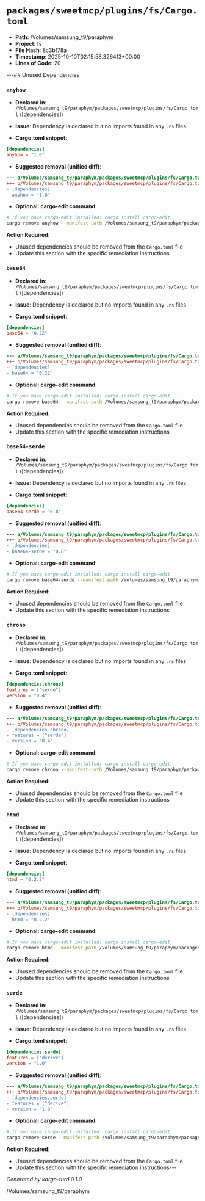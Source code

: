 # `packages/sweetmcp/plugins/fs/Cargo.toml`

- **Path**: /Volumes/samsung_t9/paraphym
- **Project**: fs
- **File Hash**: 8c3bf78a  
- **Timestamp**: 2025-10-10T02:15:58.326413+00:00  
- **Lines of Code**: 20

---## Unused Dependencies
### `anyhow`

- **Declared in**: `/Volumes/samsung_t9/paraphym/packages/sweetmcp/plugins/fs/Cargo.toml` ([dependencies])
- **Issue**: Dependency is declared but no imports found in any `.rs` files

- **Cargo.toml snippet**:
```toml
[dependencies]
anyhow = "1.0"
```

- **Suggested removal (unified diff)**:
```diff
--- a/Volumes/samsung_t9/paraphym/packages/sweetmcp/plugins/fs/Cargo.toml
+++ b/Volumes/samsung_t9/paraphym/packages/sweetmcp/plugins/fs/Cargo.toml
- [dependencies]
- anyhow = "1.0"
```

- **Optional: cargo-edit command**:
```bash
# If you have cargo-edit installed: cargo install cargo-edit
cargo remove anyhow --manifest-path /Volumes/samsung_t9/paraphym/packages/sweetmcp/plugins/fs/Cargo.toml
```

**Action Required**:
- Unused dependencies should be removed from the `Cargo.toml` file
- Update this section with the specific remediation instructions
### `base64`

- **Declared in**: `/Volumes/samsung_t9/paraphym/packages/sweetmcp/plugins/fs/Cargo.toml` ([dependencies])
- **Issue**: Dependency is declared but no imports found in any `.rs` files

- **Cargo.toml snippet**:
```toml
[dependencies]
base64 = "0.22"
```

- **Suggested removal (unified diff)**:
```diff
--- a/Volumes/samsung_t9/paraphym/packages/sweetmcp/plugins/fs/Cargo.toml
+++ b/Volumes/samsung_t9/paraphym/packages/sweetmcp/plugins/fs/Cargo.toml
- [dependencies]
- base64 = "0.22"
```

- **Optional: cargo-edit command**:
```bash
# If you have cargo-edit installed: cargo install cargo-edit
cargo remove base64 --manifest-path /Volumes/samsung_t9/paraphym/packages/sweetmcp/plugins/fs/Cargo.toml
```

**Action Required**:
- Unused dependencies should be removed from the `Cargo.toml` file
- Update this section with the specific remediation instructions
### `base64-serde`

- **Declared in**: `/Volumes/samsung_t9/paraphym/packages/sweetmcp/plugins/fs/Cargo.toml` ([dependencies])
- **Issue**: Dependency is declared but no imports found in any `.rs` files

- **Cargo.toml snippet**:
```toml
[dependencies]
base64-serde = "0.8"
```

- **Suggested removal (unified diff)**:
```diff
--- a/Volumes/samsung_t9/paraphym/packages/sweetmcp/plugins/fs/Cargo.toml
+++ b/Volumes/samsung_t9/paraphym/packages/sweetmcp/plugins/fs/Cargo.toml
- [dependencies]
- base64-serde = "0.8"
```

- **Optional: cargo-edit command**:
```bash
# If you have cargo-edit installed: cargo install cargo-edit
cargo remove base64-serde --manifest-path /Volumes/samsung_t9/paraphym/packages/sweetmcp/plugins/fs/Cargo.toml
```

**Action Required**:
- Unused dependencies should be removed from the `Cargo.toml` file
- Update this section with the specific remediation instructions
### `chrono`

- **Declared in**: `/Volumes/samsung_t9/paraphym/packages/sweetmcp/plugins/fs/Cargo.toml` ([dependencies])
- **Issue**: Dependency is declared but no imports found in any `.rs` files

- **Cargo.toml snippet**:
```toml
[dependencies.chrono]
features = ["serde"]
version = "0.4"
```

- **Suggested removal (unified diff)**:
```diff
--- a/Volumes/samsung_t9/paraphym/packages/sweetmcp/plugins/fs/Cargo.toml
+++ b/Volumes/samsung_t9/paraphym/packages/sweetmcp/plugins/fs/Cargo.toml
- [dependencies.chrono]
- features = ["serde"]
- version = "0.4"
```

- **Optional: cargo-edit command**:
```bash
# If you have cargo-edit installed: cargo install cargo-edit
cargo remove chrono --manifest-path /Volumes/samsung_t9/paraphym/packages/sweetmcp/plugins/fs/Cargo.toml
```

**Action Required**:
- Unused dependencies should be removed from the `Cargo.toml` file
- Update this section with the specific remediation instructions
### `htmd`

- **Declared in**: `/Volumes/samsung_t9/paraphym/packages/sweetmcp/plugins/fs/Cargo.toml` ([dependencies])
- **Issue**: Dependency is declared but no imports found in any `.rs` files

- **Cargo.toml snippet**:
```toml
[dependencies]
htmd = "0.2.2"
```

- **Suggested removal (unified diff)**:
```diff
--- a/Volumes/samsung_t9/paraphym/packages/sweetmcp/plugins/fs/Cargo.toml
+++ b/Volumes/samsung_t9/paraphym/packages/sweetmcp/plugins/fs/Cargo.toml
- [dependencies]
- htmd = "0.2.2"
```

- **Optional: cargo-edit command**:
```bash
# If you have cargo-edit installed: cargo install cargo-edit
cargo remove htmd --manifest-path /Volumes/samsung_t9/paraphym/packages/sweetmcp/plugins/fs/Cargo.toml
```

**Action Required**:
- Unused dependencies should be removed from the `Cargo.toml` file
- Update this section with the specific remediation instructions
### `serde`

- **Declared in**: `/Volumes/samsung_t9/paraphym/packages/sweetmcp/plugins/fs/Cargo.toml` ([dependencies])
- **Issue**: Dependency is declared but no imports found in any `.rs` files

- **Cargo.toml snippet**:
```toml
[dependencies.serde]
features = ["derive"]
version = "1.0"
```

- **Suggested removal (unified diff)**:
```diff
--- a/Volumes/samsung_t9/paraphym/packages/sweetmcp/plugins/fs/Cargo.toml
+++ b/Volumes/samsung_t9/paraphym/packages/sweetmcp/plugins/fs/Cargo.toml
- [dependencies.serde]
- features = ["derive"]
- version = "1.0"
```

- **Optional: cargo-edit command**:
```bash
# If you have cargo-edit installed: cargo install cargo-edit
cargo remove serde --manifest-path /Volumes/samsung_t9/paraphym/packages/sweetmcp/plugins/fs/Cargo.toml
```

**Action Required**:
- Unused dependencies should be removed from the `Cargo.toml` file
- Update this section with the specific remediation instructions---

*Generated by kargo-turd 0.1.0*

/Volumes/samsung_t9/paraphym